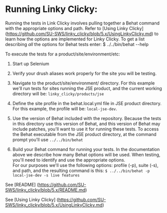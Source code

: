 # Running Linky Clicky:

Running the tests in Link Clicky involves pulling together a Behat command with the appropriate options and path. Refer to [Using Linky Clicky] (https://github.com/SU-SWS/linky_clicky/blob/5.x/UsingLinkyClicky.md) to learn how the options are implemented for Linky Clicky.
To get a list describing *all* the options for Behat tests enter:
$ ../../bin/behat --help


To execute the tests for a product/site/environment/etc:

1. Start up Selenium

1. Verify your drush aliases work properly for the site you will be testing.

1. Navigate to the product/site/environment/ directory.
For this example we'll run tests for sites running the JSE product, and the current working directory will be:
`linky_clicky/products/jse`

1. Define the site profile in the behat.local.yml file in JSE product directory.
For this example, the profile will be: `local-jse-dev`.

1. Use the version of Behat included with the repository.
Because the tests in this directory use this version of Behat, and this version of Behat may include patches, you'll want to use it for running these tests. To access the Behat executable from the JSE product directory, at the command prompt you'll use `../../bin/behat`

1. Build your Behat command for running your tests.
In the documentation above we describe how many Behat options will be used. When testing, you'll need to identify and use the appropriate options.  
For our purposes we'll use the following options: profile (-p), suite (-s), and path, and the resulting command is this:
`$ ../../bin/behat -p local-jse-dev -s live features`

See [README] (https://github.com/SU-SWS/linky_clicky/blob/5.x/README.md)


See [Using Linky Clicky] (https://github.com/SU-SWS/linky_clicky/blob/5.x/UsingLinkyClicky.md)
